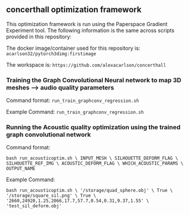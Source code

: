 ## concerthall optimization framework

This optimization framework is run using the Paperspace Gradient Experiment tool. The following information is the same across 
scripts provided in this repository:


The docker image/container used for this repository is:
`acarlson32/pytorch3dimg:firstimage`


The workspace is:
`https://github.com/alexacarlson/concerthall`


### Training the Graph Convolutional Neural network to map 3D meshes --> audio quality parameters

Command format:
`run_train_graphconv_regression.sh`

Example Command:
`run_train_graphconv_regression.sh`


### Running the Acoustic quality optimization using the trained graph convolutional network

Command format:

`bash run_acousticoptim.sh \
      INPUT_MESH \
      SILHOUETTE_DEFORM_FLAG \
      SILHOUETTE_REF_IMG \
      ACOUSTIC_DEFORM_FLAG \
      WHICH_ACOUSTIC_PARAMS \
      OUTPUT_NAME`

Example Command:

`bash run_acousticoptim.sh \
    '/storage/quad_sphere.obj' \
    True \
    '/storage/square_sil.png' \
    True \
    '2660,24920,1.25,2066,17.7,57.7,0.54,0.31,9.37,1.55' \
    'test_sil_deform.obj'`
    
    
